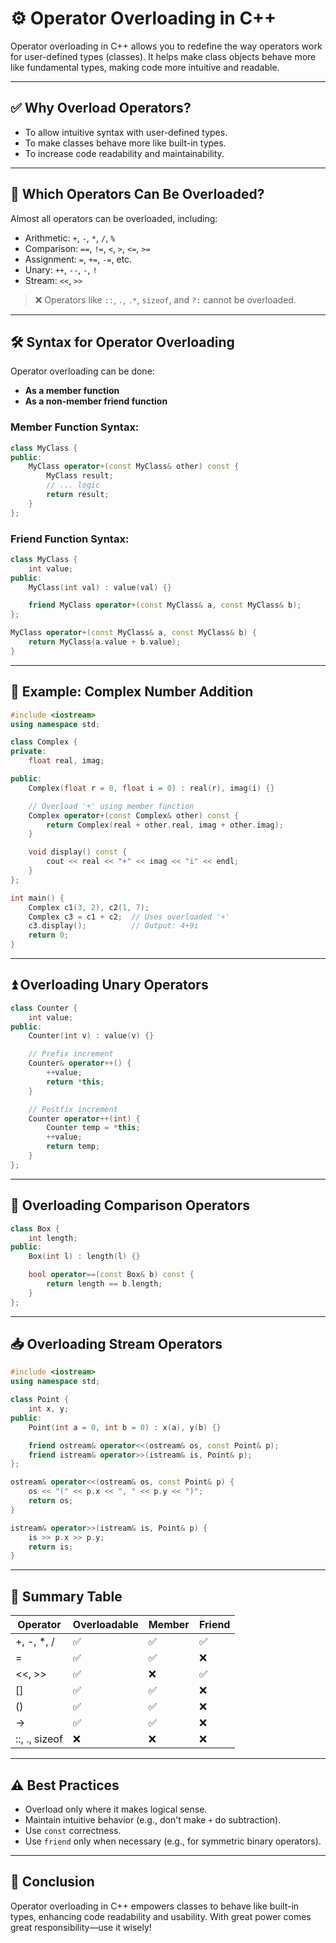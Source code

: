 # ⚙️ Operator Overloading in C++

Operator overloading in C++ allows you to redefine the way operators work for user-defined types (classes). It helps make class objects behave more like fundamental types, making code more intuitive and readable.

---

## ✅ Why Overload Operators?

* To allow intuitive syntax with user-defined types.
* To make classes behave more like built-in types.
* To increase code readability and maintainability.

---

## 🧩 Which Operators Can Be Overloaded?

Almost all operators can be overloaded, including:

* Arithmetic: `+`, `-`, `*`, `/`, `%`
* Comparison: `==`, `!=`, `<`, `>`, `<=`, `>=`
* Assignment: `=`, `+=`, `-=`, etc.
* Unary: `++`, `--`, `-`, `!`
* Stream: `<<`, `>>`

> ❌ Operators like `::`, `.`, `.*`, `sizeof`, and `?:` cannot be overloaded.

---

## 🛠️ Syntax for Operator Overloading

Operator overloading can be done:

* **As a member function**
* **As a non-member friend function**

### Member Function Syntax:

```cpp
class MyClass {
public:
    MyClass operator+(const MyClass& other) const {
        MyClass result;
        // ... logic
        return result;
    }
};
```

### Friend Function Syntax:

```cpp
class MyClass {
    int value;
public:
    MyClass(int val) : value(val) {}

    friend MyClass operator+(const MyClass& a, const MyClass& b);
};

MyClass operator+(const MyClass& a, const MyClass& b) {
    return MyClass(a.value + b.value);
}
```

---

## 🔄 Example: Complex Number Addition

```cpp
#include <iostream>
using namespace std;

class Complex {
private:
    float real, imag;

public:
    Complex(float r = 0, float i = 0) : real(r), imag(i) {}

    // Overload '+' using member function
    Complex operator+(const Complex& other) const {
        return Complex(real + other.real, imag + other.imag);
    }

    void display() const {
        cout << real << "+" << imag << "i" << endl;
    }
};

int main() {
    Complex c1(3, 2), c2(1, 7);
    Complex c3 = c1 + c2;  // Uses overloaded '+'
    c3.display();          // Output: 4+9i
    return 0;
}
```

---

## ⏫ Overloading Unary Operators

```cpp
class Counter {
    int value;
public:
    Counter(int v) : value(v) {}

    // Prefix increment
    Counter& operator++() {
        ++value;
        return *this;
    }

    // Postfix increment
    Counter operator++(int) {
        Counter temp = *this;
        ++value;
        return temp;
    }
};
```

---

## 🧪 Overloading Comparison Operators

```cpp
class Box {
    int length;
public:
    Box(int l) : length(l) {}

    bool operator==(const Box& b) const {
        return length == b.length;
    }
};
```

---

## 📥 Overloading Stream Operators

```cpp
#include <iostream>
using namespace std;

class Point {
    int x, y;
public:
    Point(int a = 0, int b = 0) : x(a), y(b) {}

    friend ostream& operator<<(ostream& os, const Point& p);
    friend istream& operator>>(istream& is, Point& p);
};

ostream& operator<<(ostream& os, const Point& p) {
    os << "(" << p.x << ", " << p.y << ")";
    return os;
}

istream& operator>>(istream& is, Point& p) {
    is >> p.x >> p.y;
    return is;
}
```

---

## 🧾 Summary Table

| Operator      | Overloadable | Member | Friend |
| ------------- | ------------ | ------ | ------ |
| +, -, \*, /   | ✅            | ✅      | ✅      |
| =             | ✅            | ✅      | ❌      |
| <<, >>        | ✅            | ❌      | ✅      |
| \[]           | ✅            | ✅      | ❌      |
| ()            | ✅            | ✅      | ❌      |
| ->            | ✅            | ✅      | ❌      |
| ::, ., sizeof | ❌            | ❌      | ❌      |

---

## ⚠️ Best Practices

* Overload only where it makes logical sense.
* Maintain intuitive behavior (e.g., don't make `+` do subtraction).
* Use `const` correctness.
* Use `friend` only when necessary (e.g., for symmetric binary operators).

---

## 📌 Conclusion

Operator overloading in C++ empowers classes to behave like built-in types, enhancing code readability and usability. With great power comes great responsibility—use it wisely!
